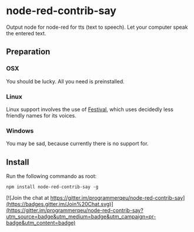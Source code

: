 node-red-contrib-say
====================

Output node for node-red  for tts (text to speech).
Let your computer speak the entered text.

## Preparation

### OSX
You should be lucky. All you need is preinstalled.

### Linux
Linux support involves the use of [Festival](http://www.cstr.ed.ac.uk/projects/festival/), which uses decidedly less friendly names for its voices. 

### Windows
You may be sad, because currently there is no support for.

## Install

Run the following commando as root:
```
npm install node-red-contrib-say -g
```

[![Join the chat at https://gitter.im/programmerqeu/node-red-contrib-say](https://badges.gitter.im/Join%20Chat.svg)](https://gitter.im/programmerqeu/node-red-contrib-say?utm_source=badge&utm_medium=badge&utm_campaign=pr-badge&utm_content=badge)
